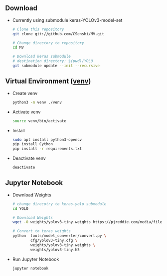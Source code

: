 ## Download
* Currently using submodule keras-YOLOv3-model-set
  ```bash
  # Clone this repository
  git clone git://github.com/CSenshi/MV.git
  
  # Change directory to repository
  cd MV
  
  # Download keras submodule
  # destination directory: $(pwd)/YOLO
  git submodule update --init --recursive
  ```

## Virtual Environment ([venv](https://docs.python.org/3/library/venv))

* Create venv
  ```bash
  python3 -m venv ./venv
  ```

* Activate venv
  ```bash
  source venv/bin/activate
  ```

* Install
  ```bash
  sudo apt install python3-opencv
  pip install Cython
  pip install -r requirements.txt
  ```

* Deactivate venv
  ```bash
  deactivate
  ```

## Jupyter Notebook
* Download Weights
  ```bash
  # change direcotry to keras-yolo submodule
  cd YOLO

  # Download Weights
  wget -O weights/yolov3-tiny.weights https://pjreddie.com/media/files/yolov3-tiny.weights

  # Convert to teras weights
  python  tools/model_converter/convert.py \
          cfg/yolov3-tiny.cfg \
          weights/yolov3-tiny.weights \
          weights/yolov3-tiny.h5
  ```

* Run Jupyter Notebook
  ```bash
  jupyter notebook
  ```
